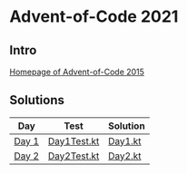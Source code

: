 # Advent-of-Code 2021

## Intro
[Homepage of Advent-of-Code 2015](https://adventofcode.com/2015) 

## Solutions

| Day                                          | Test                                                                                                                               | Solution                                                                                                                   |
|----------------------------------------------|------------------------------------------------------------------------------------------------------------------------------------|----------------------------------------------------------------------------------------------------------------------------|
| [Day 1](https://adventofcode.com/2015/day/1) | [Day1Test.kt](https://github.com/EmRe-One/advent-of-code-2015/blob/master/src/test/kotlin/de/emreak/adventofcode/days/Day1Test.kt) | [Day1.kt](https://github.com/EmRe-One/advent-of-code-2015/blob/master/src/main/kotlin/de/emreak/adventofcode/days/Day1.kt) |
| [Day 2](https://adventofcode.com/2015/day/2) | [Day2Test.kt](https://github.com/EmRe-One/advent-of-code-2015/blob/master/src/test/kotlin/de/emreak/adventofcode/days/Day2Test.kt) | [Day2.kt](https://github.com/EmRe-One/advent-of-code-2015/blob/master/src/main/kotlin/de/emreak/adventofcode/days/Day2.kt) |
